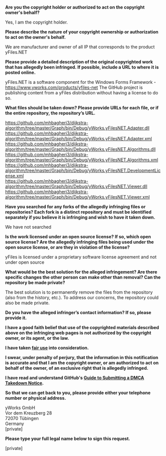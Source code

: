 **Are you the copyright holder or authorized to act on the copyright owner's behalf?**

Yes, I am the copyright holder.

**Please describe the nature of your copyright ownership or authorization to act on the owner's behalf.**

We are manufacturer and owner of all IP that corresponds to the product yFiles.NET

**Please provide a detailed description of the original copyrighted work that has allegedly been infringed. If possible, include a URL to where it is posted online.**

yFiles.NET is a software component for the Windows Forms Framework - https://www.yworks.com/products/yfiles-net
The GitHub project is publishing content from a yFiles distribution without having a license to do so.

**What files should be taken down? Please provide URLs for each file, or if the entire repository, the repository’s URL.**

https://github.com/mhbagheri3/dijkstra-algorithm/tree/master/Graph/bin/Debug/yWorks.yFilesNET.Adapter.dll  
https://github.com/mhbagheri3/dijkstra-algorithm/tree/master/Graph/bin/Debug/yWorks.yFilesNET.Adapter.xml  
https://github.com/mhbagheri3/dijkstra-algorithm/tree/master/Graph/bin/Debug/yWorks.yFilesNET.Algorithms.dll  
https://github.com/mhbagheri3/dijkstra-algorithm/tree/master/Graph/bin/Debug/yWorks.yFilesNET.Algorithms.xml  
https://github.com/mhbagheri3/dijkstra-algorithm/tree/master/Graph/bin/Debug/yWorks.yFilesNET.DevelopmentLicense.xml  
https://github.com/mhbagheri3/dijkstra-algorithm/tree/master/Graph/bin/Debug/yWorks.yFilesNET.Viewer.dll  
https://github.com/mhbagheri3/dijkstra-algorithm/tree/master/Graph/bin/Debug/yWorks.yFilesNET.Viewer.xml  

**Have you searched for any forks of the allegedly infringing files or repositories? Each fork is a distinct repository and must be identified separately if you believe it is infringing and wish to have it taken down.**

We have not searched

**Is the work licensed under an open source license? If so, which open source license? Are the allegedly infringing files being used under the open source license, or are they in violation of the license?**

yFiles is licensed under a proprietary software license agreement and not under open source

**What would be the best solution for the alleged infringement? Are there specific changes the other person can make other than removal? Can the repository be made private?**

The best solution is to permanently remove the files from the repository (also from the history, etc.). To address our concerns, the repository could also be made private.

**Do you have the alleged infringer’s contact information? If so, please provide it.**

**I have a good faith belief that use of the copyrighted materials described above on the infringing web pages is not authorized by the copyright owner, or its agent, or the law.**

**I have taken <a href="https://www.lumendatabase.org/topics/22">fair use</a> into consideration.**

**I swear, under penalty of perjury, that the information in this notification is accurate and that I am the copyright owner, or am authorized to act on behalf of the owner, of an exclusive right that is allegedly infringed.**

**I have read and understand GitHub's <a href="https://help.github.com/articles/guide-to-submitting-a-dmca-takedown-notice/">Guide to Submitting a DMCA Takedown Notice</a>.**

**So that we can get back to you, please provide either your telephone number or physical address.**

yWorks GmbH  
Vor dem Kreuzberg 28  
72070 Tübingen  
Germany  
[private]

**Please type your full legal name below to sign this request.**

[private]
